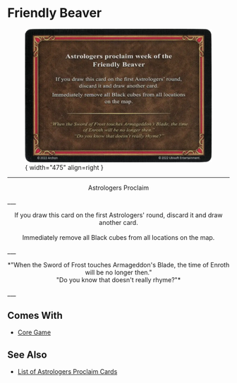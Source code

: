 # Friendly Beaver

<figure markdown="span">

![Friendly Beaver](../assets/astrologers_proclaim-friendly_beaver.webp){ width="475" align=right }

</figure>

___
<p style="text-align: center;" markdown>Astrologers Proclaim</p>
___
<p style="text-align: center;" markdown>If you draw this card on the first Astrologers' round, discard it and draw another card.<br><br>Immediately remove all Black cubes from all locations on the map.</p>
___
<p style="text-align: center;" markdown>*"When the Sword of Frost touches Armageddon's Blade, the time of Enroth will be no longer then."<br>"Do you know that doesn't really rhyme?"*</p>
___


## Comes With

- [Core Game](../content.md)


## See Also

- [List of Astrologers Proclaim Cards](index.md)
